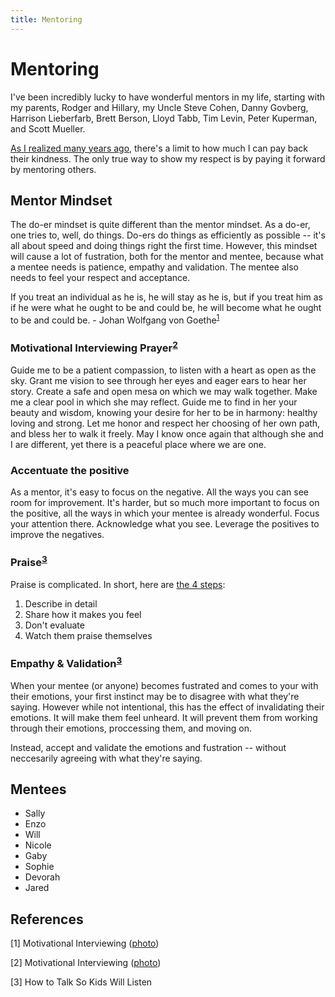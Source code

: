 ```yaml
---
title: Mentoring
---
```


# Mentoring

I've been incredibly lucky to have wonderful mentors in my life, starting with my parents, Rodger and Hillary, my Uncle Steve Cohen, Danny Govberg, Harrison Lieberfarb, Brett Berson, Lloyd Tabb, Tim Levin, Peter Kuperman, and Scott Mueller.

[As I realized many years ago](./giver.html), there's a limit to how much I can pay back their kindness. The only true way to show my respect is by paying it forward by mentoring others.

## Mentor Mindset

The do-er mindset is quite different than the mentor mindset. As a do-er, one tries to, well, do things. Do-ers do things as efficiently as possible -- it's all about speed and doing things right the first time. However, this mindset will cause a lot of fustration, both for the mentor and mentee, because what a mentee needs is patience, empathy and validation. The mentee also needs to feel your respect and acceptance.

If you treat an individual as he is, he will stay as he is, but if you treat him as if he were what he ought to be and could be, he will become what he ought to be and could be. - Johan Wolfgang von Goethe<sup>[1](#1)</sup>

### Motivational Interviewing Prayer<sup>[2](#2)</sup>

Guide me to be a patient compassion,
to listen with a heart as open as the sky.
Grant me vision to see through her eyes
and eager ears to hear her story.
Create a safe and open mesa on which we may walk together.
Make me a clear pool in which she may reflect.
Guide me to find in her your beauty and wisdom,
knowing your desire for her to be in harmony:
healthy loving and strong.
Let me honor and respect her choosing of her own path,
and bless her to walk it freely.
May I know once again that although she and I are different,
yet there is a peaceful place where we are one.

### Accentuate the positive 

As a mentor, it's easy to focus on the negative. All the ways you can see room for improvement. It's harder, but so much more important to focus on the positive, all the ways in which your mentee is already wonderful. Focus your attention there. Acknowledge what you see. Leverage the positives to improve the negatives.

### Praise<sup>[3](#3)</sup>

Praise is complicated. In short, here are [the 4 steps](https://medium.com/@stevekrouse/the-4-steps-to-giving-magical-praise-7b2732ae5630):

1. Describe in detail
2. Share how it makes you feel
3. Don't evaluate
4. Watch them praise themselves

### Empathy & Validation<sup>[3](#3)</sup>

When your mentee (or anyone) becomes fustrated and comes to your with their emotions, your first instinct may be to disagree with what they're saying. However while not intentional, this has the effect of invalidating their emotions. It will make them feel unheard. It will prevent them from working through their emotions, proccessing them, and moving on.

Instead, accept and validate the emotions and fustration -- without neccesarily agreeing with what they're saying. 

## Mentees

* Sally
* Enzo
* Will
* Nicole
* Gaby
* Sophie
* Devorah
* Jared

## References

<a name="1">[1]</a> Motivational Interviewing ([photo](https://user-images.githubusercontent.com/2288939/30968135-4da6b59c-a42c-11e7-85d8-086d4a999df0.jpg))

<a name="2">[2]</a> Motivational Interviewing ([photo](https://user-images.githubusercontent.com/2288939/30968133-4c4c846a-a42c-11e7-9888-b760eacc7820.jpg))

<a name="3">[3]</a> How to Talk So Kids Will Listen

<script>
  (function(i,s,o,g,r,a,m){i['GoogleAnalyticsObject']=r;i[r]=i[r]||function(){
  (i[r].q=i[r].q||[]).push(arguments)},i[r].l=1*new Date();a=s.createElement(o),
  m=s.getElementsByTagName(o)[0];a.async=1;a.src=g;m.parentNode.insertBefore(a,m)
  })(window,document,'script','https://www.google-analytics.com/analytics.js','ga');

  ga('create', 'UA-101485962-1', 'auto');
  ga('send', 'pageview');

</script>
